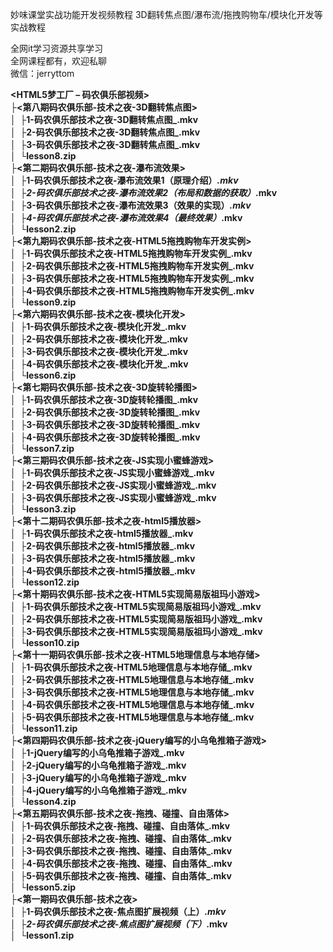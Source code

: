 妙味课堂实战功能开发视频教程 3D翻转焦点图/瀑布流/拖拽购物车/模块化开发等实战教程

全网it学习资源共享学习<br>全网课程都有，欢迎私聊<br>微信：jerryttom<br>

<strong>&lt;HTML5梦工厂 – 码农俱乐部视频&gt;<br> ├&lt;第八期码农俱乐部-技术之夜-3D翻转焦点图&gt;<br> │&nbsp;&nbsp;├1-码农俱乐部技术之夜-3D翻转焦点图_.mkv<br> │&nbsp;&nbsp;├2-码农俱乐部技术之夜-3D翻转焦点图_.mkv<br> │&nbsp;&nbsp;├3-码农俱乐部技术之夜-3D翻转焦点图_.mkv<br> │&nbsp;&nbsp;└lesson8.zip<br> ├&lt;第二期码农俱乐部-技术之夜-瀑布流效果&gt;<br> │&nbsp;&nbsp;├1-码农俱乐部技术之夜-瀑布流效果1（原理介绍）_.mkv<br> │&nbsp;&nbsp;├2-码农俱乐部技术之夜-瀑布流效果2（布局和数据的获取）_.mkv<br> │&nbsp;&nbsp;├3-码农俱乐部技术之夜-瀑布流效果3（效果的实现）_.mkv<br> │&nbsp;&nbsp;├4-码农俱乐部技术之夜-瀑布流效果4（最终效果）_.mkv<br> │&nbsp;&nbsp;└lesson2.zip<br> ├&lt;第九期码农俱乐部-技术之夜-HTML5拖拽购物车开发实例&gt;<br> │&nbsp;&nbsp;├1-码农俱乐部技术之夜-HTML5拖拽购物车开发实例_.mkv<br> │&nbsp;&nbsp;├2-码农俱乐部技术之夜-HTML5拖拽购物车开发实例_.mkv<br> │&nbsp;&nbsp;├3-码农俱乐部技术之夜-HTML5拖拽购物车开发实例_.mkv<br> │&nbsp;&nbsp;├4-码农俱乐部技术之夜-HTML5拖拽购物车开发实例_.mkv<br> │&nbsp;&nbsp;└lesson9.zip<br> ├&lt;第六期码农俱乐部-技术之夜-模块化开发&gt;<br> │&nbsp;&nbsp;├1-码农俱乐部技术之夜-模块化开发_.mkv<br> │&nbsp;&nbsp;├2-码农俱乐部技术之夜-模块化开发_.mkv<br> │&nbsp;&nbsp;├3-码农俱乐部技术之夜-模块化开发_.mkv<br> │&nbsp;&nbsp;├4-码农俱乐部技术之夜-模块化开发_.mkv<br> │&nbsp;&nbsp;└lesson6.zip<br> ├&lt;第七期码农俱乐部-技术之夜-3D旋转轮播图&gt;<br> │&nbsp;&nbsp;├1-码农俱乐部技术之夜-3D旋转轮播图_.mkv<br> │&nbsp;&nbsp;├2-码农俱乐部技术之夜-3D旋转轮播图_.mkv<br> │&nbsp;&nbsp;├3-码农俱乐部技术之夜-3D旋转轮播图_.mkv<br> │&nbsp;&nbsp;├4-码农俱乐部技术之夜-3D旋转轮播图_.mkv<br> │&nbsp;&nbsp;└lesson7.zip<br> ├&lt;第三期码农俱乐部-技术之夜-JS实现小蜜蜂游戏&gt;<br> │&nbsp;&nbsp;├1-码农俱乐部技术之夜-JS实现小蜜蜂游戏_.mkv<br> │&nbsp;&nbsp;├2-码农俱乐部技术之夜-JS实现小蜜蜂游戏_.mkv<br> │&nbsp;&nbsp;├3-码农俱乐部技术之夜-JS实现小蜜蜂游戏_.mkv<br> │&nbsp;&nbsp;└lesson3.zip<br> ├&lt;第十二期码农俱乐部-技术之夜-html5播放器&gt;<br> │&nbsp;&nbsp;├1-码农俱乐部技术之夜-html5播放器_.mkv<br> │&nbsp;&nbsp;├2-码农俱乐部技术之夜-html5播放器_.mkv<br> │&nbsp;&nbsp;├3-码农俱乐部技术之夜-html5播放器_.mkv<br> │&nbsp;&nbsp;├4-码农俱乐部技术之夜-html5播放器_.mkv<br> │&nbsp;&nbsp;└lesson12.zip<br> ├&lt;第十期码农俱乐部-技术之夜-HTML5实现简易版祖玛小游戏&gt;<br> │&nbsp;&nbsp;├1-码农俱乐部技术之夜-HTML5实现简易版祖玛小游戏_.mkv<br> │&nbsp;&nbsp;├2-码农俱乐部技术之夜-HTML5实现简易版祖玛小游戏_.mkv<br> │&nbsp;&nbsp;├3-码农俱乐部技术之夜-HTML5实现简易版祖玛小游戏_.mkv<br> │&nbsp;&nbsp;└lesson10.zip<br> ├&lt;第十一期码农俱乐部-技术之夜-HTML5地理信息与本地存储&gt;<br> │&nbsp;&nbsp;├1-码农俱乐部技术之夜-HTML5地理信息与本地存储_.mkv<br> │&nbsp;&nbsp;├2-码农俱乐部技术之夜-HTML5地理信息与本地存储_.mkv<br> │&nbsp;&nbsp;├3-码农俱乐部技术之夜-HTML5地理信息与本地存储_.mkv<br> │&nbsp;&nbsp;├4-码农俱乐部技术之夜-HTML5地理信息与本地存储_.mkv<br> │&nbsp;&nbsp;├5-码农俱乐部技术之夜-HTML5地理信息与本地存储_.mkv<br> │&nbsp;&nbsp;└lesson11.zip<br> ├&lt;第四期码农俱乐部-技术之夜-jQuery编写的小乌龟推箱子游戏&gt;<br> │&nbsp;&nbsp;├1-jQuery编写的小乌龟推箱子游戏_.mkv<br> │&nbsp;&nbsp;├2-jQuery编写的小乌龟推箱子游戏_.mkv<br> │&nbsp;&nbsp;├3-jQuery编写的小乌龟推箱子游戏_.mkv<br> │&nbsp;&nbsp;├4-jQuery编写的小乌龟推箱子游戏_.mkv<br> │&nbsp;&nbsp;└lesson4.zip<br> ├&lt;第五期码农俱乐部-技术之夜-拖拽、碰撞、自由落体&gt;<br> │&nbsp;&nbsp;├1-码农俱乐部技术之夜-拖拽、碰撞、自由落体_.mkv<br> │&nbsp;&nbsp;├2-码农俱乐部技术之夜-拖拽、碰撞、自由落体_.mkv<br> │&nbsp;&nbsp;├3-码农俱乐部技术之夜-拖拽、碰撞、自由落体_.mkv<br> │&nbsp;&nbsp;├4-码农俱乐部技术之夜-拖拽、碰撞、自由落体_.mkv<br> │&nbsp;&nbsp;├5-码农俱乐部技术之夜-拖拽、碰撞、自由落体_.mkv<br> │&nbsp;&nbsp;└lesson5.zip<br> ├&lt;第一期码农俱乐部-技术之夜&gt;<br> │&nbsp;&nbsp;├1-码农俱乐部技术之夜-焦点图扩展视频（上）_.mkv<br> │&nbsp;&nbsp;├2-码农俱乐部技术之夜-焦点图扩展视频（下）_.mkv<br> │&nbsp;&nbsp;└lesson1.zip</strong>